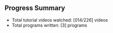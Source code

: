 ## Progress Summary

- Total tutorial videos watched: [014/226] videos
- Total programs written: [3] programs

